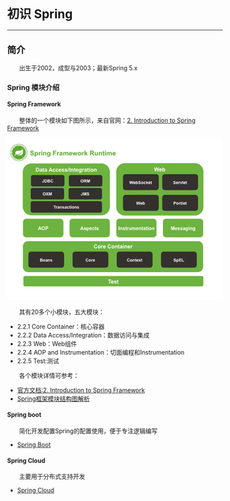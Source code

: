 # 初识 Spring
***

## 简介
&ensp;&ensp;&ensp;&ensp;出生于2002，成型与2003；最新Spring 5.x

### Spring 模块介绍
#### Spring Framework
&ensp;&ensp;&ensp;&ensp;整体的一个模块如下图所示，来自官网：[2. Introduction to Spring Framework](https://docs.spring.io/spring/docs/4.0.x/spring-framework-reference/html/overview.html)

![spring-overview.png](./picture/spring-overview.png)

&ensp;&ensp;&ensp;&ensp;其有20多个小模块，五大模块：

- 2.2.1 Core Container：核心容器
- 2.2.2 Data Access/Integration：数据访问与集成
- 2.2.3 Web：Web组件
- 2.2.4 AOP and Instrumentation：切面编程和Instrumentation
- 2.2.5 Test:测试

&ensp;&ensp;&ensp;&ensp;各个模块详情可参考：

- [官方文档:2. Introduction to Spring Framework](https://docs.spring.io/spring/docs/4.0.x/spring-framework-reference/html/overview.html)
- [Spring框架模块结构图解析](https://juejin.im/post/6844904159724961800)

#### Spring boot
&ensp;&ensp;&ensp;&ensp;简化开发配置Spring的配置使用，便于专注逻辑编写

- [Spring Boot](https://spring.io/projects/spring-boot#overview)

#### Spring Cloud
&ensp;&ensp;&ensp;&ensp;主要用于分布式支持开发

- [Spring Cloud](https://spring.io/projects/spring-cloud)